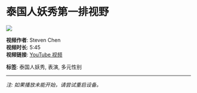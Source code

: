 # 泰国人妖秀第一排视野

![](https://i.ytimg.com/an/yC8TKdwNGc97pUyu9w_mwQ/featured_channel.jpg?v=5520b658)

**视频作者**: Steven Chen  
**视频时长**: 5:45  
**视频链接**: [YouTube 视频](https://www.youtube.com/watch?v=yC8TKdwNGc97pUyu9w_mwQ)

**标签**: 泰国人妖秀, 表演, 多元性别

---

*注: 如果播放未能开始，请尝试重启设备。*